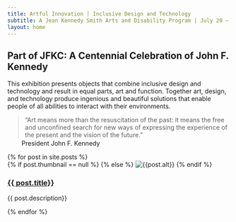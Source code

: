 ```yaml
---
title: Artful Innovation | Inclusive Design and Technology
subtitle: A Jean Kennedy Smith Arts and Disability Program | July 20 – August 31, 2017
layout: home
---
```

<div class="row">
	<div class="col l12 tight">
		<h2 class="grey-text text-darken-4">Part of JFKC: A Centennial Celebration of John F. Kennedy</h2>
	</div>
	<div class="col s12 m12 l6 tight text-col">
		<p>
			This exhibition presents objects that combine inclusive design and
			technology and result in equal parts, art and function. Together art,
			design, and technology produce ingenious and beautiful solutions that
			enable people of all abilities to interact with their environments.
		</p>
	</div>
	<div class="col s12 m12 l6 tight text-col">
		<blockquote>
		  <p>“Art means more than the resuscitation of the past: it means the free and unconfined search for new ways of expressing the experience of the present and the vision of the future.”</p>
		</blockquote>
		<p style="margin-left: 2rem; margin-top: -.75rem;">President John F. Kennedy</p>
	</div>
  {% for post in site.posts %}
	  <div class="col s12 m6 l4">
	  	<div class="card card-col">
	      <div class="card-content">
	      	{% if post.thumbnail == null %}
	      	{% else %}
	  	 	   <img src="img/thumb/{{post.thumbnail}}" alt="{{post.alt}}">
	  	 	{% endif %}
	        <a href="{{site.baseurl}}{{post.url}}"><h3 class="red-text text-darken-3 sliding">{{ post.title}}</h3></a>
	        <p>{{ post.description}}</p>
	      </div>
	    </div>
	  </div>
   {% endfor %}
</div>
